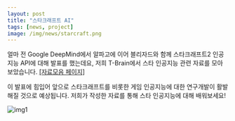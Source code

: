 ```yaml
---
layout: post
title: "스타크래프트 AI"
tags: [news, project]
image: /img/news/starcraft.png
---
```


얼마 전 Google DeepMind에서 알파고에 이어 블리자드와 함께 스타크래프트2 인공지능 API에 대해 발표를 했는데요, 저희 T-Brain에서 스타 인공지능 관련 자료를 모아보았습니다. [[자료모음 페이지]](https://sktbrain.github.io/awesome-starcraftAI/)

이 발표에 힘입어 앞으로 스타크래프트를 비롯한 게임 인공지능에 대한 연구개발이 활발해질 것으로 예상됩니다. 저희가 작성한 자료를 통해 스타 인공지능에 대해 배워보세요!

![img1](/img/news/starcraft_1.jpg) <!-- .element width="50%" -->

